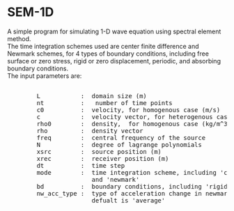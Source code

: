 # SEM-1D
A simple program for simulating 1-D wave equation using spectral element method.<br> The time integration schemes used are center finite difference and Newmark schemes, for 4 types of boundary conditions, including free surface or zero stress, rigid or zero displacement, periodic, and absorbing boundary conditions.<br>
The input parameters are:<br>
<pre> 
        L           :  domain size (m)
        nt          :   number of time points
        c0          :  velocity, for homogenous case (m/s)
        c           :  velocity vector, for heterogenous case
        rho0        :  density,  for homogenous case (kg/m^3)
        rho         :  density vector
        freq        :  central frequency of the source
        N           :  degree of lagrange polynomials
        xsrc        :  source position (m)
        xrec        :  receiver position (m)       
        dt          :  time step
        mode        :  time integration scheme, including 'cfd' (centered finite difference) 
                       and 'newmark'
        bd          :  boundary conditions, including 'rigid', 'free', 'absorbing', 'periodic'
        nw_acc_type :  type of acceleration change in newmark method, including 'average','linear'
                       defualt is 'average'<br>
</pre>

              
